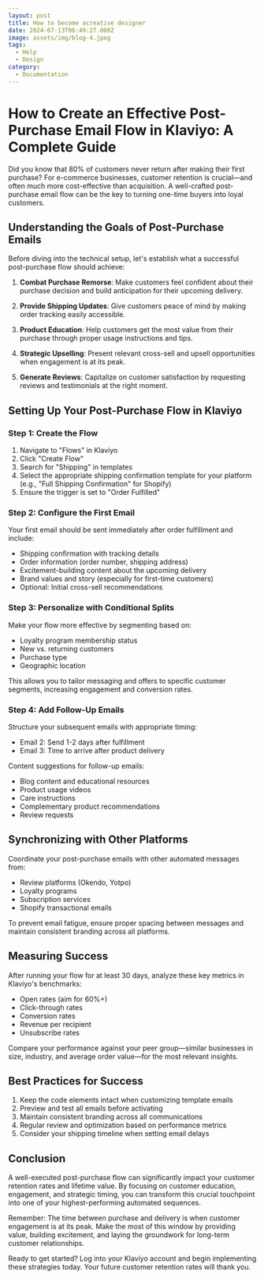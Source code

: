 ```yaml
---
layout: post
title: How to become acreative designer
date: 2024-07-13T06:49:27.000Z
image: assets/img/blog-4.jpeg
tags:
  - Help
  - Design
category:
  - Documentation
---
```

# How to Create an Effective Post-Purchase Email Flow in Klaviyo: A Complete Guide

Did you know that 80% of customers never return after making their first purchase? For e-commerce businesses, customer retention is crucial—and often much more cost-effective than acquisition. A well-crafted post-purchase email flow can be the key to turning one-time buyers into loyal customers.

## Understanding the Goals of Post-Purchase Emails

Before diving into the technical setup, let's establish what a successful post-purchase flow should achieve:

1. **Combat Purchase Remorse**: Make customers feel confident about their purchase decision and build anticipation for their upcoming delivery.

2. **Provide Shipping Updates**: Give customers peace of mind by making order tracking easily accessible.

3. **Product Education**: Help customers get the most value from their purchase through proper usage instructions and tips.

4. **Strategic Upselling**: Present relevant cross-sell and upsell opportunities when engagement is at its peak.

5. **Generate Reviews**: Capitalize on customer satisfaction by requesting reviews and testimonials at the right moment.

## Setting Up Your Post-Purchase Flow in Klaviyo

### Step 1: Create the Flow

1. Navigate to "Flows" in Klaviyo
2. Click "Create Flow"
3. Search for "Shipping" in templates
4. Select the appropriate shipping confirmation template for your platform (e.g., "Full Shipping Confirmation" for Shopify)
5. Ensure the trigger is set to "Order Fulfilled"

### Step 2: Configure the First Email

Your first email should be sent immediately after order fulfillment and include:
- Shipping confirmation with tracking details
- Order information (order number, shipping address)
- Excitement-building content about the upcoming delivery
- Brand values and story (especially for first-time customers)
- Optional: Initial cross-sell recommendations

### Step 3: Personalize with Conditional Splits

Make your flow more effective by segmenting based on:
- Loyalty program membership status
- New vs. returning customers
- Purchase type
- Geographic location

This allows you to tailor messaging and offers to specific customer segments, increasing engagement and conversion rates.

### Step 4: Add Follow-Up Emails

Structure your subsequent emails with appropriate timing:
- Email 2: Send 1-2 days after fulfillment
- Email 3: Time to arrive after product delivery

Content suggestions for follow-up emails:
- Blog content and educational resources
- Product usage videos
- Care instructions
- Complementary product recommendations
- Review requests

## Synchronizing with Other Platforms

Coordinate your post-purchase emails with other automated messages from:
- Review platforms (Okendo, Yotpo)
- Loyalty programs
- Subscription services
- Shopify transactional emails

To prevent email fatigue, ensure proper spacing between messages and maintain consistent branding across all platforms.

## Measuring Success

After running your flow for at least 30 days, analyze these key metrics in Klaviyo's benchmarks:
- Open rates (aim for 60%+)
- Click-through rates
- Conversion rates
- Revenue per recipient
- Unsubscribe rates

Compare your performance against your peer group—similar businesses in size, industry, and average order value—for the most relevant insights.

## Best Practices for Success

1. Keep the code elements intact when customizing template emails
2. Preview and test all emails before activating
3. Maintain consistent branding across all communications
4. Regular review and optimization based on performance metrics
5. Consider your shipping timeline when setting email delays

## Conclusion

A well-executed post-purchase flow can significantly impact your customer retention rates and lifetime value. By focusing on customer education, engagement, and strategic timing, you can transform this crucial touchpoint into one of your highest-performing automated sequences.

Remember: The time between purchase and delivery is when customer engagement is at its peak. Make the most of this window by providing value, building excitement, and laying the groundwork for long-term customer relationships.

Ready to get started? Log into your Klaviyo account and begin implementing these strategies today. Your future customer retention rates will thank you.
